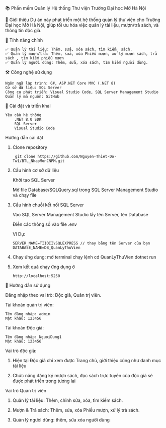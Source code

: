 📚 Phần mềm Quản lý Hệ thống Thư viện Trường Đại học Mở Hà Nội

📝 Giới thiệu
Dự án này phát triển một hệ thống quản lý thư viện cho Trường Đại học Mở Hà Nội, giúp tối ưu hóa việc quản lý tài liệu, mượn/trả sách, và thông tin độc giả.

🎯 Tính năng chính

    ✅ Quản lý tài liệu: Thêm, sửa, xóa sách, tìm kiếm  sách.
    ✅ Quản lý mượn/trả: Thêm, sửa, xóa Phiếu mượn, xử lý mượn sách, trả sách , tìm kiếm phiếu mượn
    ✅ Quản lý người dùng: Thêm, sửa, xóa sách, tìm kiếm người dùng.

🛠 Công nghệ sử dụng

    Ngôn ngữ lập trình: C#, ASP.NET Core MVC (.NET 8)
    Cơ sở dữ liệu: SQL Server
    Công cụ phát triển: Visual Studio Code, SQL Server Management Studio
    Quản lý mã nguồn: GitHub
    
🚀 Cài đặt và triển khai

    Yêu cầu hệ thống
        .NET 8.0 SDK
        SQL Server 
        Visual Studio Code
        
Hướng dẫn cài đặt

1. Clone repository
   
        git clone https://github.com/Nguyen-Thiet-Do-Tw1/BTL_NhapMonCNPM.git
   
2. Cấu hình cơ sở dữ liệu
   
      Khởi tạo SQL Server
   
      Mở file Database/SQLQuery.sql trong SQL Server Management Studio và chạy file
        
3. Cấu hình chuỗi kết nối SQL Server

      Vào SQL Server Management Studio lấy tên Server, tên Database
   
      Điền các thông số vào file .env
   
   Ví Dụ:
   
       SERVER_NAME=TIIDII\SQLEXPRESS // thay bằng tên Server của bạn
       DATABASE_NAME=DB_QuanLyThuVien
            
4. Chạy ứng dụng: mở terminal chạy lệnh
       cd QuanLyThuVien
       dotnet run
   
5. Xem kết quả chạy ứng dụng ở
   
       http://localhost:5250
   
📖 Hướng dẫn sử dụng

Đăng nhập theo vai trò: Độc giả, Quản trị viên.

   Tài khoản quản trị viên: 
        
    Tên đăng nhập: admin
    Mật khẩu: 123456
            
   Tài khoản Độc giả: 

    Tên đăng nhập: NguoiDung1
    Mật khẩu: 123456
            
Vai trò độc giả: 
    
   1. Hiện tại Độc giả chỉ xem được Trang chủ, giới thiệu cũng như danh mục tài liệu

   2. Chức năng đăng ký mượn sách, đọc sách trực tuyến của độc giả sẽ được phát triển trong tương lai

Vai trò Quản trị viên

   1. Quản lý tài liệu: Thêm, chỉnh sửa, xóa, tìm kiếm sách.

   2. Mượn & Trả sách: Thêm, sửa, xóa Phiếu mượn, xử lý trả sách.

   3. Quản lý người dùng: thêm, sửa xóa người dùng

